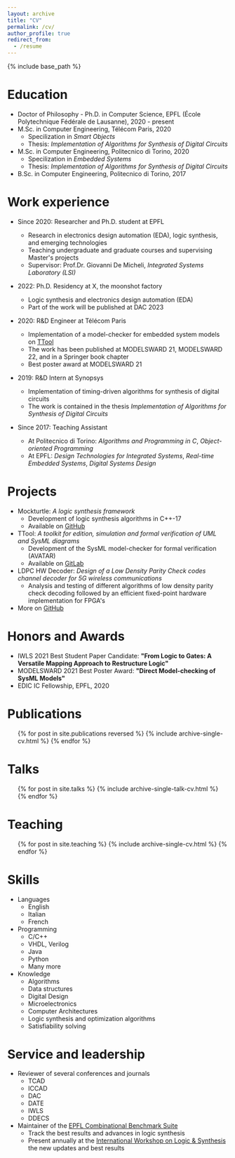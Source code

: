 ```yaml
---
layout: archive
title: "CV"
permalink: /cv/
author_profile: true
redirect_from:
  - /resume
---
```


{% include base_path %}

Education
======
* Doctor of Philosophy - Ph.D. in Computer Science, EPFL (École Polytechnique Fédérale de Lausanne), 2020 - present
* M.Sc. in Computer Engineering, Télécom Paris, 2020
  * Specilization in _Smart Objects_
  * Thesis: _Implementation of Algorithms for Synthesis of Digital Circuits_
* M.Sc. in Computer Engineering, Politecnico di Torino, 2020
  * Specilization in _Embedded Systems_
  * Thesis: _Implementation of Algorithms for Synthesis of Digital Circuits_
* B.Sc. in Computer Engineering, Politecnico di Torino, 2017

Work experience
======
* Since 2020: Researcher and Ph.D. student at EPFL
  * Research in electronics design automation (EDA), logic synthesis, and emerging technologies
  * Teaching undergraduate and graduate courses and supervising Master's projects
  * Supervisor: Prof.Dr. Giovanni De Micheli, _Integrated Systems Laboratory (LSI)_

* 2022: Ph.D. Residency at X, the moonshot factory
  * Logic synthesis and electronics design automation (EDA)
  * Part of the work will be published at DAC 2023

* 2020: R&D Engineer at Télécom Paris
  * Implementation of a model-checker for embedded system models on [TTool](https://ttool.telecom-paris.fr)
  * The work has been published at MODELSWARD 21, MODELSWARD 22, and in a Springer book chapter
  * Best poster award at MODELSWARD 21

* 2019: R&D Intern at Synopsys
  * Implementation of timing-driven algorithms for synthesis of digital circuits
  * The work is contained in the thesis _Implementation of Algorithms for Synthesis of Digital Circuits_

* Since 2017: Teaching Assistant
  * At Politecnico di Torino: _Algorithms and Programming in C_, _Object-oriented Programming_
  * At EPFL: _Design Technologies for Integrated Systems_, _Real-time Embedded Systems_, _Digital Systems Design_

Projects
======
* Mockturtle: _A logic synthesis framework_
  * Development of logic synthesis algorithms in C++-17
  * Available on [GitHub](https://github.com/lsils/mockturtle)
* TTool: _A toolkit for edition, simulation and formal verification of UML and SysML diagrams_
  * Development of the SysML model-checker for formal verification (AVATAR)
  * Available on [GitLab](https://gitlab.telecom-paris.fr/mbe-tools/TTool/)
* LDPC HW Decoder: _Design of a Low Density Parity Check codes channel decoder for 5G wireless communications_
  * Analysis and testing of different algorithms of low density parity check decoding followed by an efficient fixed-point hardware implementation for FPGA's
* More on [GitHub](https://github.com/aletempiac)

Honors and Awards
======
* IWLS 2021 Best Student Paper Candidate: **"From Logic to Gates: A Versatile Mapping Approach to Restructure Logic"**
* MODELSWARD 2021 Best Poster Award: **"Direct Model-checking of SysML Models"**
* EDIC IC Fellowship, EPFL, 2020

Publications
======
  <ul>{% for post in site.publications reversed %}
    {% include archive-single-cv.html %}
  {% endfor %}</ul>
  
Talks
======
  <ul>{% for post in site.talks %}
    {% include archive-single-talk-cv.html %}
  {% endfor %}</ul>
  
Teaching
======
  <ul>{% for post in site.teaching %}
    {% include archive-single-cv.html %}
  {% endfor %}</ul>

Skills
======
* Languages
  * English
  * Italian
  * French
* Programming
  * C/C++
  * VHDL, Verilog
  * Java
  * Python
  * Many more
* Knowledge
  * Algorithms
  * Data structures
  * Digital Design
  * Microelectronics
  * Computer Architectures
  * Logic synthesis and optimization algorithms
  * Satisfiability solving
  
Service and leadership
======
* Reviewer of several conferences and journals
  * TCAD
  * ICCAD
  * DAC
  * DATE
  * IWLS
  * DDECS
* Maintainer of the [EPFL Combinational Benchmark Suite](https://www.epfl.ch/labs/lsi/page-102566-en-html/benchmarks/)
  * Track the best results and advances in logic synthesis
  * Present annually at the [International Workshop on Logic & Synthesis](https://www.iwls.org/) the new updates and best results
